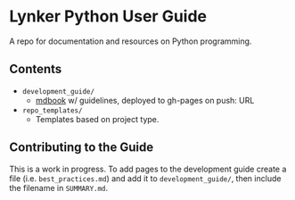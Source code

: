 
# Lynker Python User Guide
A repo for documentation and resources on Python programming. 

## Contents
- `development_guide/` 
    - [mdbook](https://rust-lang.github.io/mdBook/index.html) w/ guidelines, deployed to gh-pages on push: URL
- `repo_templates/` 
    - Templates based on project type. 


## Contributing to the Guide
This is a work in progress. To add pages to the development guide create a file (i.e. `best_practices.md`) and add it to `development_guide/`, then include the filename in `SUMMARY.md`. 


